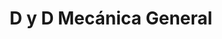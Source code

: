 ---
title: "D y D Mecánica General"
url: /leandro-n-alem/d-y-d-mecanica-general/
shop: reparación de automóviles
---